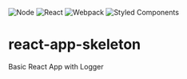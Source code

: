 ![Node](https://img.shields.io/badge/node-v13.9.0-brightgreen)
![React](https://img.shields.io/badge/react-v16.9.0-blue)
![Webpack](https://img.shields.io/badge/webpack-v4.19.1-green)
![Styled Components](https://img.shields.io/badge/styled--components-v4.3.2-orange)
# react-app-skeleton
Basic React App with Logger

